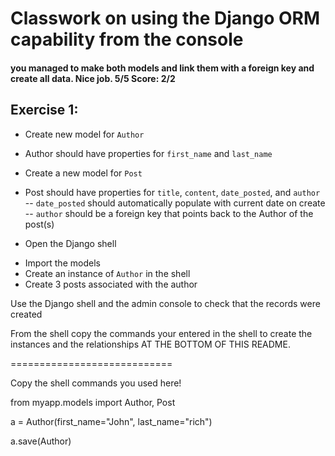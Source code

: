 # Classwork on using the Django ORM capability from the console
#### you managed to make both models and link them with a foreign key and create all data. Nice job. 5/5 Score: 2/2
## Exercise 1:
* Create new model for ```Author```
- Author should have properties for ```first_name``` and ```last_name```

* Create a new model for ```Post```
- Post should have properties for ```title```, ```content```, ```date_posted```, and ```author```
-- ```date_posted``` should automatically populate with current date on create
-- ```author``` should be a foreign key that points back to the Author of the post(s)


* Open the Django shell
- Import the models
- Create an instance of ```Author``` in the shell
- Create 3 posts associated with the author

Use the Django shell and the admin console to check that the records were created

From the shell copy the commands your entered in the shell to create the instances and the relationships AT THE BOTTOM OF THIS README.


============================

Copy the shell commands you used here!

from myapp.models import Author, Post

a = Author(first_name="John", last_name="rich")

a.save(Author)
